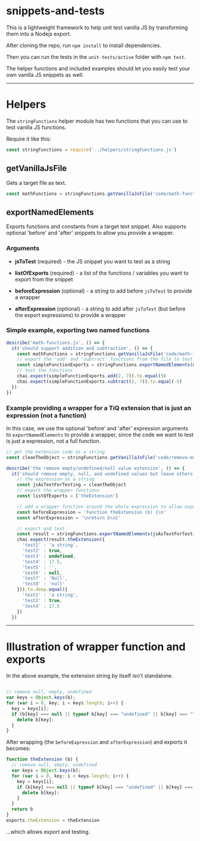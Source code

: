 # snippets-and-tests
This is a lightweight framework to help unit test vanilla JS by transforming them into a Nodejs export.

After cloning the repo, run `npm install` to install dependencies.

Then you can run the tests in the `unit-tests/active` folder with `npm test`.  

The helper functions and included examples should let you easily test your own vanilla JS snippets as well.


----

# Helpers

The `stringFunctions` helper module has two functions that you can use to test vanilla JS functions.

Require it like this:

````javascript
const stringFunctions = require('../helpers/stringFunctions.js')
````

## getVanillaJsFile

Gets a target file as text.

````javascript
const mathFunctions = stringFunctions.getVanillaJsFile('code/math-functions.js')
````

## exportNamedElements

Exports functions and constants from a target text snippet.  Also supports optional 'before' and 'after' snippets to allow you provide a wrapper.

### Arguments

 - **jsToTest** (required) - the JS snippet you want to test as a string

 - **listOfExports** (required) - a list of the functions / variables you want to export from the snippet

 - **beforeExpression** (optional) - a string to add before `jsToTest` to provide a wrapper

 - **afterExpression** (optional) - a string to add after `jsToTest` (but before the export expressions) to provide a wrapper


### Simple example, exporting two named functions

````javascript
describe('math-functions.js', () => {
  it('should support addition and subtraction', () => {
    const mathFunctions = stringFunctions.getVanillaJsFile('code/math-functions.js')
    // export the 'add' and 'subtract' functions from the file to test them
    const simpleFunctionExports = stringFunctions.exportNamedElements(mathFunctions, ['add', 'subtract'])
    // test the functions
    chai.expect(simpleFunctionExports.add(2, 7)).to.equal(9)
    chai.expect(simpleFunctionExports.subtract(2, 7)).to.equal(-5)
  })
})
````

### Example providing a wrapper for a TiQ extension that is just an expression (not a function)

In this case, we use the optional 'before' and 'after' expression arguments to `exportNamedElements` to provide a wrapper, since the code we want to test is just a expression, not a full function.

```javascript
// get the extension code as a string
const cleanTheObject = stringFunctions.getVanillaJsFile('code/remove-empty-undefined-null.js')

describe('the remove empty/undefined/null value extension', () => {
  it('should remove empty, null, and undefined values but leave others alone', () => {
    // the expression as a string
    const jsAsTextForTesting = cleanTheObject
    // export the wrapper functions
    const listOfExports = ['theExtension']

    // add a wrapper function around the whole expression to allow export and testing
    const beforeExpression = 'function theExtension (b) {\n'
    const afterExpression = '\nreturn b\n}'

    // export and test
    const result = stringFunctions.exportNamedElements(jsAsTextForTesting, listOfExports, beforeExpression, afterExpression)
    chai.expect(result.theExtension({
      'test1' : 'a string',
      'test2' : true,
      'test3' : undefined,
      'test4' : 17.5,
      'test5' : '',
      'test6' : null,
      'test7' : 'Null',
      'test8' : 'null'
    })).to.deep.equal({
      'test1' : 'a string',
      'test2' : true,
      'test4' : 17.5
    })
  })
````

----

# Illustration of wrapper function and exports

In the above example, the extension string by itself isn't standalone.

```javascript

// remove null, empty, undefined
var keys = Object.keys(b);
for (var i = 0, key; i < keys.length; i++) {
  key = keys[i];
  if (b[key] === null || typeof b[key] === "undefined" || b[key] === "" || (typeof b[key] === 'string' && b[key].toLowerCase() === 'null')) {
    delete b[key];
  }
}
````
After wrapping (the `beforeExpression` and `afterExpression`) and exports it becomes:

````javascript
function theExtension (b) {
  // remove null, empty, undefined
  var keys = Object.keys(b);
  for (var i = 0, key; i < keys.length; i++) {
    key = keys[i];
    if (b[key] === null || typeof b[key] === "undefined" || b[key] === "" || (typeof b[key] === 'string' && b[key].toLowerCase() === 'null')) {
      delete b[key];
    }
  }
  return b
}
exports.theExtension = theExtension
````
...which allows export and testing.